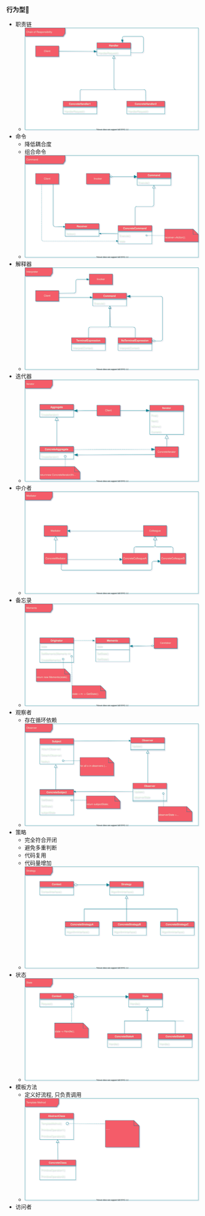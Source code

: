 ### 行为型🚀️

- 职责链
  - ![chain of responsibility](../images/chainofresponsibility.svg)
- 命令
    - 降低耦合度
    - 组合命令
    - ![command](../images/command.svg)
- 解释器
  - ![interpreter](../images/interpreter.svg)
- 迭代器
  - ![Iterator](../images/Iterator.svg)
- 中介者
  - ![mediator](../images/mediator.svg)
- 备忘录
  - ![memento](../images/memento.svg)
- 观察者
    - 存在循环依赖
    - ![observer](../images/observer.svg)
- 策略
    - 完全符合开闭
    - 避免多重判断
    - 代码复用
    - 代码量增加
    - ![strategy](../images/strategy.svg)
- 状态
  - ![state](../images/state.svg)
- 模板方法
    - 定义好流程, 只负责调用
    - ![template method](../images/templatemethod.svg)
- 访问者